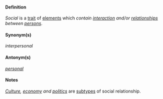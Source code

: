 #### Definition

*Social* is a [trait](https://github.com/gcassel/Modular-Organization-Terminology/blob/master/terms/trait.md) of [elements](https://github.com/gcassel/Modular-Organization-Terminology/blob/master/terms/element.md) which *contain [interaction](https://github.com/gcassel/Modular-Organization-Terminology/blob/master/terms/interaction.md) and/or [relationships](https://github.com/gcassel/Modular-Organization-Terminology/blob/master/terms/relationship.md) between [persons](https://github.com/gcassel/Modular-Organization-Terminology/blob/master/terms/person.md)*.  

#### Synonym(s)

*interpersonal*

#### Antonym(s)

*[personal](https://github.com/gcassel/Modular-Organization-Terminology/blob/master/terms/personal.md)*

#### Notes 

*[Culture](https://github.com/gcassel/Modular-Organization-Terminology/blob/master/terms/culture.md), [economy](https://github.com/gcassel/Modular-Organization-Terminology/blob/master/terms/economy.md) and [politics](https://github.com/gcassel/Modular-Organization-Terminology/blob/master/terms/politics.md)* are [subtypes](https://github.com/gcassel/Modular-Organization-Terminology/blob/master/terms/subtype.md) of social relationship.
 
